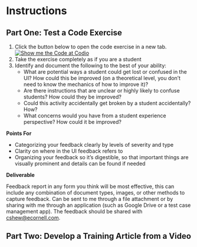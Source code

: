 # Instructions
## Part One: Test a Code Exercise
1. Click the button below to open the code exercise in a new tab.
[![Show me the Code at Codio](https://codio-public.s3.amazonaws.com/sharing/open-in-ide.png)](https://codio.com/cshew/initial-sandbox-it-test-unit/guides)
2. Take the exercise completely as if you are a student
3. Identify and document the following to the best of your ability:
    * What are potential ways a student could get lost or confused in the UI? How could this be improved (on a theoretical level, you don’t need to know the mechanics of how to improve it)?
    * Are there instructions that are unclear or highly likely to confuse students? How could they be improved?
    * Could this activity accidentally get broken by a student accidentally? How?
    * What concerns would you have from a student experience perspective? How could it be improved?

**Points For**
* Categorizing your feedback clearly by levels of severity and type
* Clarity on where in the UI feedback refers to
* Organizing your feedback so it’s digestible, so that important things are visually prominent and details can be found if needed

**Deliverable**

Feedback report in any form you think will be most effective, this can include any combination of document types, images, or other methods to capture feedback. Can be sent to me through a file attachment or by sharing with me through an application (such as Google Drive or a test case management app). The feedback should be shared with cshew@ecornell.com.

## Part Two: Develop a Training Article from a Video
